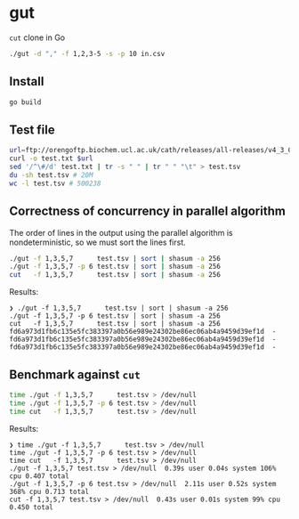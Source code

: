 # gut

`cut` clone in Go

```sh
./gut -d "," -f 1,2,3-5 -s -p 10 in.csv
```

## Install

```sh
go build
```

## Test file

```sh
url=ftp://orengoftp.biochem.ucl.ac.uk/cath/releases/all-releases/v4_3_0/cath-classification-data/cath-domain-list-v4_3_0.txt
curl -o test.txt $url
sed '/^\#/d' test.txt | tr -s " " | tr " " "\t" > test.tsv
du -sh test.tsv # 20M
wc -l test.tsv # 500238
```

## Correctness of concurrency in parallel algorithm

The order of lines in the output using the parallel algorithm is nondeterministic, so we must sort the lines first.

```sh
./gut -f 1,3,5,7      test.tsv | sort | shasum -a 256
./gut -f 1,3,5,7 -p 6 test.tsv | sort | shasum -a 256
cut   -f 1,3,5,7      test.tsv | sort | shasum -a 256
```

Results:

```console
❯ ./gut -f 1,3,5,7      test.tsv | sort | shasum -a 256
./gut -f 1,3,5,7 -p 6 test.tsv | sort | shasum -a 256
cut   -f 1,3,5,7      test.tsv | sort | shasum -a 256
fd6a973d1fb6c135e5fc383397a0b56e989e24302be86ec06ab4a9459d39ef1d  -
fd6a973d1fb6c135e5fc383397a0b56e989e24302be86ec06ab4a9459d39ef1d  -
fd6a973d1fb6c135e5fc383397a0b56e989e24302be86ec06ab4a9459d39ef1d  -
```

## Benchmark against `cut`

```sh
time ./gut -f 1,3,5,7      test.tsv > /dev/null
time ./gut -f 1,3,5,7 -p 6 test.tsv > /dev/null
time cut   -f 1,3,5,7      test.tsv > /dev/null
```

Results:

```console
❯ time ./gut -f 1,3,5,7      test.tsv > /dev/null
time ./gut -f 1,3,5,7 -p 6 test.tsv > /dev/null
time cut   -f 1,3,5,7      test.tsv > /dev/null
./gut -f 1,3,5,7 test.tsv > /dev/null  0.39s user 0.04s system 106% cpu 0.407 total
./gut -f 1,3,5,7 -p 6 test.tsv > /dev/null  2.11s user 0.52s system 368% cpu 0.713 total
cut -f 1,3,5,7 test.tsv > /dev/null  0.43s user 0.01s system 99% cpu 0.450 total
```
